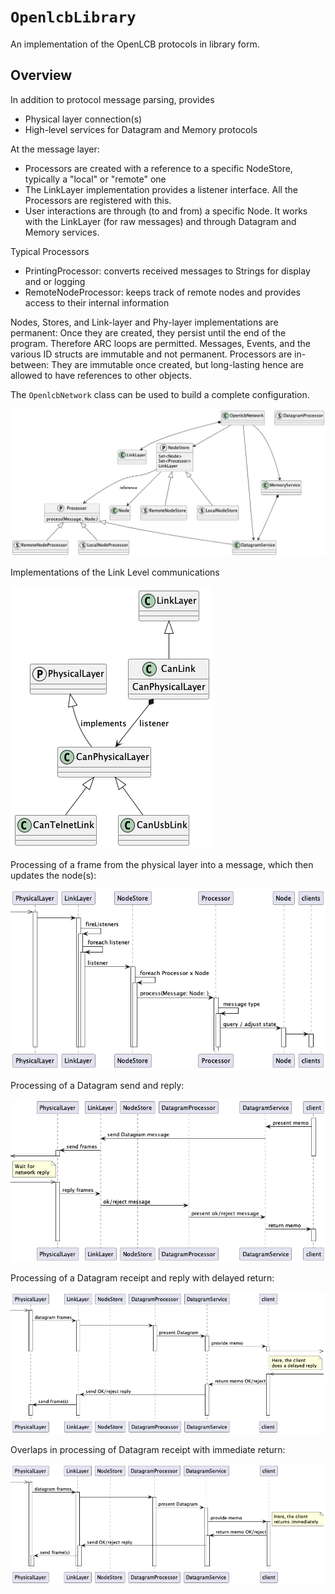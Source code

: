 # ``OpenlcbLibrary``

An implementation of the OpenLCB protocols in library form.

## Overview

In addition to protocol message parsing, provides
 - Physical layer connection(s)
 - High-level services for Datagram and Memory protocols

At the message layer:
 - Processors are created with a reference to a specific NodeStore, typically a "local" or "remote" one
 - The LinkLayer implementation provides a listener interface.  All the Processors are registered with this.
 - User interactions are through (to and from) a specific Node. It works with the LinkLayer (for raw messages) and through Datagram and Memory services.

 Typical Processors
 - PrintingProcessor: converts received messages to Strings for display and or logging
 - RemoteNodeProcessor: keeps track of remote nodes and provides access to their internal information

 Nodes, Stores, and Link-layer and Phy-layer implementations are permanent: Once they are created, they persist until the end of the program.  Therefore ARC loops are permitted. Messages, Events, and the various ID structs are immutable and not permanent. Processors are in-between: They are immutable once created, but long-lasting hence are allowed to have references to other objects.

The ``OpenlcbNetwork`` class can be used to build a complete configuration.

![High-Level Class Diagram](Classes.png)

Implementations of the Link Level communications

![Link-Level Class Diagram](LinkClasses.png)

Processing of a frame from the physical layer into a message, which then updates the node(s):

![High-Level Physical -> Client Interaction Diagram](PtoCInteractions.png)

Processing of a Datagram send and reply:

![High-Level Send Datagram Interaction Diagram](SendDatagramInteractions.png)

Processing of a Datagram receipt and reply with delayed return:

![High-Level Receive Datagram Interaction Diagram](ReceiveDatagramDelayInteractions.png)

Overlaps in processing of Datagram receipt with immediate return:

![High-Level Receive Datagram Interaction Diagram](ReceiveDatagramInteractions.png)


